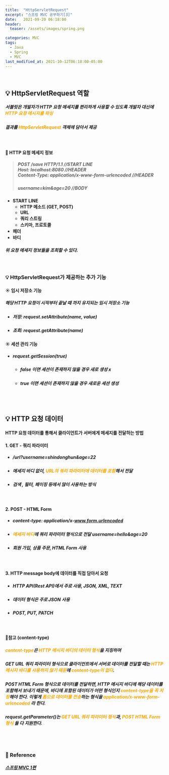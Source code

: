 ```yaml
---
title:  "HttpServletRequest"
excerpt: "스프링 MVC 공부하기[3]"
date:   2021-09-20 06:18:00
header:
  teaser: /assets/images/spring.png

categories: MVC
tags:
  - Java
  - Spring
  - MVC
last_modified_at: 2021-10-12T06:18:00-05:00
---
```


<br/>

## 💡 HttpServletRequest 역할

##### 서블릿은 개발자가 HTTP 요청 메세지를 편리하게 사용할 수 있도록 개발자 대신에 <span style="color:orange">**HTTP 요청 메시지를 파싱**</span> 

##### 결과를 **<span style="color:orange">HttpServletRequest</span>** 객체에 담아서 제공

<br/>

#### 🔎 HTTP 요청 메세지 정보

> ##### POST /save HTTP/1.1      //START LINE<br/>Host: localhost:8080       //HEADER<br/>Content-Type: application/x-www-form-urlencoded      //HEADER
>
> 
>
> ##### username=kim&age=20      //BODY

- **START LINE**
  - **HTTP 메소드 (GET, POST)**
  - **URL**
  - **쿼리 스트링**
  - **스키마, 프로토콜**
- **헤더**
- **바디**

##### 위 요청 메세지 정보들을 조회할 수 있다.

<br/>

### 💡 HttpServletRequest가 제공하는 추가 기능

#### ☀️ 임시 저장소 기능

##### 해당 HTTP 요청이 시작부터 끝날 때 까지 유지되는 임시 저장소 기능

- ##### 저장: request.setAttribute(name, value)

- ##### 조회: request.getAttribute(name)

#### ☀️ 세션 관리 기능

- ##### request.getSession(true) 

  - ##### false 이면 세션이 존재하지 않을 경우 새로 생성 x

  - ##### true 이면 세션이 존재하지 않을 경우 새로운 세션 생성

<br/>

<br/>

## 💡 HTTP 요청 데이터

#### HTTP 요청 데이터를 통해서 클라이언트가 서버에게 메세지를 전달하는 방법

#### 1. GET - 쿼리 파라미터

- ##### /url?username=shindonghun&age=22

- ##### 메세지 바디 없이, <span style="color:orange">URL의 쿼리 파라미터에 데이터를 포함</span>해서 전달

- ##### 검색 , 필터, 페이징 등에서 많이 사용하는 방식

<br/>

#### 2. POST - HTML Form

- ##### content-type: application/x-www.form.urlencoded

- ##### <span style="color:orange">메세지 바디</span>에 쿼리 파라미터 형식으로 전달 username=hello&age=20

- ##### 회원 가입, 상품 주문, HTML Form 사용

<br/>

#### 3. HTTP message body에 데이터를 직접 담아서 요청

- ##### **HTTP** API(Rest API)에서 주로 사용, JSON, XML, TEXT

- ##### 데이터 **형식은** 주로 **JSON** 사용

- ##### POST, PUT, PATCH

<br/>

#### 🔎참고 (content-type)

##### <span style="color:orange">content-type</span>은 <span style="color:orange">HTTP 메시지 바디의 데이터 형식</span>을 지칭하며

##### GET URL 쿼리 파라미터 형식으로 클라이언트에서 서버로 데이터를 전달할 때는 <span style="color:orange">HTTP 메시지 바디를 사용하지 않기 때문</span>에 <span style="color:orange">content-type이 없다</span>.

##### POST HTML Form 형식으로 데이터를 전달하면, HTTP 메시지 바디에 해당 데이터를 포함해서 보내기 때문에, 바디에 포함된 데이터가 어떤 형식인지 <span style="color:orange">content-type을 꼭 지정</span>해야 한다. 이렇게 <span style="color:orange">폼으로 데이터를 전송</span>하는 형식을 <span style="color:orange">application/x-www-form-urlencoded</span> 라 한다.

##### request.getParameter()는 <span style="color:orange">GET URL 쿼리 파라미터 형식</span>과, <span style="color:orange">POST HTML Form 형식</span> 둘 다 지원한다.

<br/>

<br/>

### 📔 Reference

##### [스프링 MVC 1편](https://www.inflearn.com/course/%EC%8A%A4%ED%94%84%EB%A7%81-mvc-1/dashboard)
